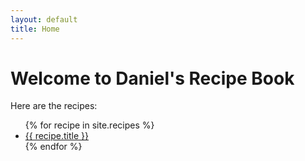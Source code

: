 ```yaml
---
layout: default
title: Home
---
```


# Welcome to Daniel's Recipe Book

Here are the recipes:

<ul>
{% for recipe in site.recipes %}
  <li><a href="{{ recipe.url | relative_url }}">{{ recipe.title }}</a></li>
{% endfor %}
</ul>

